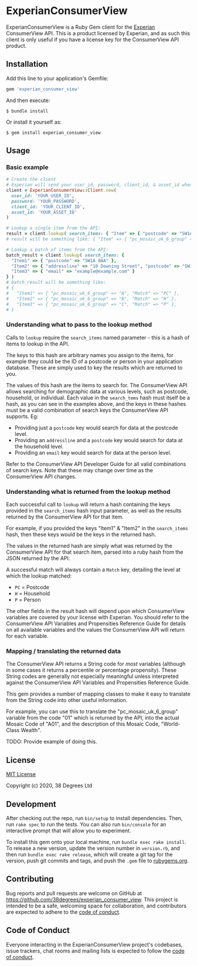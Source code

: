 # ExperianConsumerView

ExperianConsumerView is a Ruby Gem client for the [Experian](https://www.experian.co.uk/) ConsumerView API. This is a product licensed by Experian, and as such this client is only useful if you have a license key for the ConsumerView API product.

## Installation

Add this line to your application's Gemfile:

```ruby
gem 'experian_consumer_view'
```

And then execute:

    $ bundle install

Or install it yourself as:

    $ gem install experian_consumer_view

## Usage

### Basic example

```ruby
# Create the client
# Experian will send your user_id, password, client_id, & asset_id when you purchase a license
client = ExperianConsumerView::Client.new(
  user_id: 'YOUR_USER_ID',
  password: 'YOUR_PASSWORD',
  client_id: 'YOUR_CLIENT_ID',
  asset_id: 'YOUR_ASSET_ID'
)

# Lookup a single item from the API:
result = client.lookup( search_items: { "Item" => { "postcode" => "SW1A 0AA" } } )
# result will be something like: { "Item" => { "pc_mosaic_uk_6_group" => "A", "Match" => "PC" }

# Lookup a batch of items from the API:
batch_result = client.lookup( search_items: {
  "Item1" => { "postcode" => "SW1A 0AA" },
  "Item2" => { "addressline" => "10 Downing Street", "postcode" => "SW1A 2AA" },
  "Item3" => { "email" => "example@example.com" }
} )
# batch_result will be something like:
# {
#   "Item1" => { "pc_mosaic_uk_6_group" => "A", "Match" => "PC" },
#   "Item2" => { "pc_mosaic_uk_6_group" => "B", "Match" => "H" },
#   "Item3" => { "pc_mosaic_uk_6_group" => "C", "Match" => "P" },
# }
```

### Understanding what to pass to the lookup method

Calls to `lookup` require the `search_items` named parameter - this is a hash of items to lookup in the API.

The keys to this hash are arbitrary names you assign to the items, for example they could be the ID of a postcode or person in your application database. These are simply used to key the results which are returned to you.

The values of this hash are the items to search for. The ConsumerView API allows searching for demographic data at various levels, such as postcode, household, or individual. Each value in the `search_tems` hash must itself be a hash, as you can see in the examples above, and the keys in these hashes must be a valid combination of search keys the ConsumerView API supports. Eg:

- Providing just a `postcode` key would search for data at the postcode level.
- Providing an `addressline` and a `postcode` key would search for data at the household level.
- Providing an `email` key would search for data at the person level.

Refer to the ConsumerView API Developer Guide for all valid combinations of search keys. Note that these may change over time as the ConsumerView API changes.  

### Understanding what is returned from the lookup method

Each successful call to `lookup` will return a hash containing the keys provided in the `search_items` hash input parameter, as well as the results returned by the ConsumerView API for that item.

For example, if you provided the keys "Item1" & "Item2" in the `search_items` hash, then these keys would be the keys in the returned hash.

The values in the returned hash are simply what was returned by the ConsumerView API for that search item, parsed into a ruby hash from the JSON returned by the API.

A successful match will always contain a `Match` key, detailing the level at which the lookup matched:

- `PC` = Postcode
- `H` = Household
- `P` = Person

The other fields in the result hash will depend upon which ConsumerView variables are covered by your license with Experian. You should refer to the ConsumerView API Variables and Propensities Reference Guide for details on all available variables and the values the ConsumerView API will return for each variable.

### Mapping / translating the returned data

The ConsumerView API returns a String code for _most_ variables (although in some cases it returns a percentile or percentage propensity). These String codes are generally not especially meaningful unless interpreted against the ConsumerView API Variables and Propensities Reference Guide.

This gem provides a number of mapping classes to make it easy to translate from the String code into other useful information.

For example, you can use this to translate the "pc_mosaic_uk_6_group" variable from the code "01" which is returned by the API, into the actual Mosaic Code of "A01", and the description of this Mosaic Code, "World-Class Wealth".

TODO: Provide example of doing this.

## License

[MIT License](LICENSE.md)

Copyright (c) 2020, 38 Degrees Ltd

## Development

After checking out the repo, run `bin/setup` to install dependencies. Then, run `rake spec` to run the tests. You can also run `bin/console` for an interactive prompt that will allow you to experiment.

To install this gem onto your local machine, run `bundle exec rake install`. To release a new version, update the version number in `version.rb`, and then run `bundle exec rake release`, which will create a git tag for the version, push git commits and tags, and push the `.gem` file to [rubygems.org](https://rubygems.org).

## Contributing

Bug reports and pull requests are welcome on GitHub at https://github.com/38degrees/experian_consumer_view. This project is intended to be a safe, welcoming space for collaboration, and contributors are expected to adhere to the [code of conduct](CODE_OF_CONDUCT.md).


## Code of Conduct

Everyone interacting in the ExperianConsumerView project's codebases, issue trackers, chat rooms and mailing lists is expected to follow the [code of conduct](CODE_OF_CONDUCT.md).
